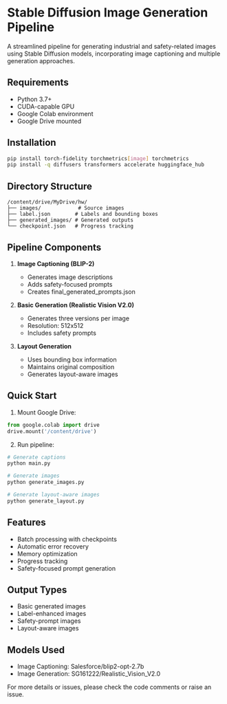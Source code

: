 # Stable Diffusion Image Generation Pipeline

A streamlined pipeline for generating industrial and safety-related images using Stable Diffusion models, incorporating image captioning and multiple generation approaches.

## Requirements

- Python 3.7+
- CUDA-capable GPU
- Google Colab environment
- Google Drive mounted

## Installation

```bash
pip install torch-fidelity torchmetrics[image] torchmetrics
pip install -q diffusers transformers accelerate huggingface_hub
```

## Directory Structure

```
/content/drive/MyDrive/hw/
├── images/            # Source images
├── label.json        # Labels and bounding boxes
├── generated_images/ # Generated outputs
└── checkpoint.json   # Progress tracking
```

## Pipeline Components

1. **Image Captioning (BLIP-2)**
   - Generates image descriptions
   - Adds safety-focused prompts
   - Creates final_generated_prompts.json

2. **Basic Generation (Realistic Vision V2.0)**
   - Generates three versions per image
   - Resolution: 512x512
   - Includes safety prompts

3. **Layout Generation**
   - Uses bounding box information
   - Maintains original composition
   - Generates layout-aware images

## Quick Start

1. Mount Google Drive:
```python
from google.colab import drive
drive.mount('/content/drive')
```

2. Run pipeline:
```python
# Generate captions
python main.py

# Generate images
python generate_images.py

# Generate layout-aware images
python generate_layout.py
```

## Features

- Batch processing with checkpoints
- Automatic error recovery
- Memory optimization
- Progress tracking
- Safety-focused prompt generation

## Output Types

- Basic generated images
- Label-enhanced images
- Safety-prompt images
- Layout-aware images

## Models Used

- Image Captioning: Salesforce/blip2-opt-2.7b
- Image Generation: SG161222/Realistic_Vision_V2.0

For more details or issues, please check the code comments or raise an issue.

